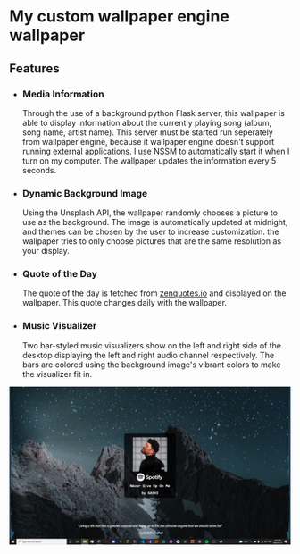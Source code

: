# My custom wallpaper engine wallpaper

## Features

- ### Media Information
    Through the use of a background python Flask server, this wallpaper is able to display information about the currently playing song (album, song name, artist name). This server must be started run seperately from wallpaper engine, because it wallpaper engine doesn't support running external applications. I use [NSSM](https://nssm.cc/) to automatically start it when I turn on my computer. The wallpaper updates the information every 5 seconds.

- ### Dynamic Background Image
    Using the Unsplash API, the wallpaper randomly chooses a picture to use as the background. The image is automatically updated at midnight, and themes can be chosen by the user to increase customization. the wallpaper tries to only choose pictures that are the same resolution as your display.

- ### Quote of the Day
    The quote of the day is fetched from [zenquotes.io](https://zenquotes.io/) and displayed on the wallpaper. This quote changes daily with the wallpaper.
    
- ### Music Visualizer
    Two bar-styled music visualizers show on the left and right side of the desktop displaying the left and right audio channel respectively. The bars are colored using the background image's vibrant colors to make the visualizer fit in. 

![preview](preview3.png)
